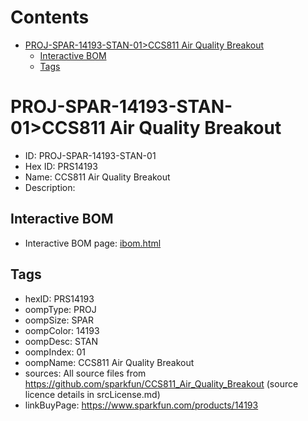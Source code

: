 



Contents
========

* [PROJ-SPAR-14193-STAN-01>CCS811 Air Quality Breakout](#proj-spar-14193-stan-01ccs811-air-quality-breakout)
	* [Interactive BOM](#interactive-bom)
	* [Tags](#tags)

# PROJ-SPAR-14193-STAN-01>CCS811 Air Quality Breakout

- ID: PROJ-SPAR-14193-STAN-01
- Hex ID: PRS14193
- Name: CCS811 Air Quality Breakout
- Description: 

## Interactive BOM

- Interactive BOM page: [ibom.html](kicad/bom/ibom.html)

## Tags

- hexID: PRS14193
- oompType: PROJ
- oompSize: SPAR
- oompColor: 14193
- oompDesc: STAN
- oompIndex: 01
- oompName: CCS811 Air Quality Breakout
- sources: All source files from https://github.com/sparkfun/CCS811_Air_Quality_Breakout (source licence details in srcLicense.md)
- linkBuyPage: https://www.sparkfun.com/products/14193
